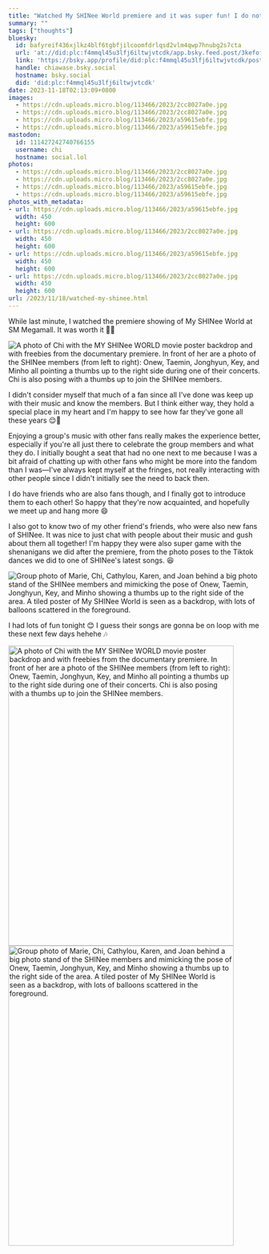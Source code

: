 ```yaml
---
title: "Watched My SHINee World premiere and it was super fun! I do not have regrets 🩵"
summary: ""
tags: ["thoughts"]
bluesky:
  id: bafyreif436xjlkz4blf6tgbfjilcoomfdrlqsd2vlm4qwp7hnubg2s7cta
  url: 'at://did:plc:f4mmql45u3lfj6iltwjvtcdk/app.bsky.feed.post/3kefofnz2cm2m'
  link: 'https://bsky.app/profile/did:plc:f4mmql45u3lfj6iltwjvtcdk/post/3kefofnz2cm2m'
  handle: chiawase.bsky.social
  hostname: bsky.social
  did: 'did:plc:f4mmql45u3lfj6iltwjvtcdk'
date: 2023-11-18T02:13:09+0800
images:
  - https://cdn.uploads.micro.blog/113466/2023/2cc8027a0e.jpg
  - https://cdn.uploads.micro.blog/113466/2023/2cc8027a0e.jpg
  - https://cdn.uploads.micro.blog/113466/2023/a59615ebfe.jpg
  - https://cdn.uploads.micro.blog/113466/2023/a59615ebfe.jpg
mastodon:
  id: 111427242740766155
  username: chi
  hostname: social.lol
photos:
  - https://cdn.uploads.micro.blog/113466/2023/2cc8027a0e.jpg
  - https://cdn.uploads.micro.blog/113466/2023/2cc8027a0e.jpg
  - https://cdn.uploads.micro.blog/113466/2023/a59615ebfe.jpg
  - https://cdn.uploads.micro.blog/113466/2023/a59615ebfe.jpg
photos_with_metadata:
- url: https://cdn.uploads.micro.blog/113466/2023/a59615ebfe.jpg
  width: 450
  height: 600
- url: https://cdn.uploads.micro.blog/113466/2023/2cc8027a0e.jpg
  width: 450
  height: 600
- url: https://cdn.uploads.micro.blog/113466/2023/a59615ebfe.jpg
  width: 450
  height: 600
- url: https://cdn.uploads.micro.blog/113466/2023/2cc8027a0e.jpg
  width: 450
  height: 600
url: /2023/11/18/watched-my-shinee.html
---
```


While last minute, I watched the premiere showing of My SHINee World at SM Megamall. It was worth it 🥹🤧

![A photo of Chi with the MY SHINee WORLD movie poster backdrop and with freebies from the documentary premiere. In front of her are a photo of the SHINee members (from left to right): Onew, Taemin, Jonghyun, Key, and Minho all pointing a thumbs up to the right side during one of their concerts. Chi is also posing with a thumbs up to join the SHINee members.](https://chisenires.design/uploads/2023/a59615ebfe.jpg)

<!--more-->

I didn't consider myself that much of a fan since all I've done was keep up with their music and know the members. But I think either way, they hold a special place in my heart and I'm happy to see how far they've gone all these years 😌🩵 

Enjoying a group's music with other fans really makes the experience better, especially if you're all just there to celebrate the group members and what they do. I initially bought a seat that had no one next to me because I was a bit afraid of chatting up with other fans who might be more into the fandom than I was—I've always kept myself at the fringes, not really interacting with other people since I didn't initially see the need to back then.

I do have friends who are also fans though, and I finally got to introduce them to each other! So happy that they're now acquainted, and hopefully we meet up and hang more 😄

I also got to know two of my other friend's friends, who were also new fans of SHINee. It was nice to just chat with people about their music and gush about them all together! I'm happy they were also super game with the shenanigans we did after the premiere, from the photo poses to the Tiktok dances we did to one of SHINee's latest songs. 😆

![Group photo of Marie, Chi, Cathylou, Karen, and Joan behind a big photo stand of the SHINee members and mimicking the pose of Onew, Taemin, Jonghyun, Key, and Minho showing a thumbs up to the right side of the area. A tiled poster of My SHINee World is seen as a backdrop, with lots of balloons scattered in the foreground.](https://chisenires.design/uploads/2023/2cc8027a0e.jpg)

I had lots of fun tonight 😊 I guess their songs are gonna be on loop with me these next few days hehehe 🎶

<img src="uploads/2023/a59615ebfe.jpg" width="450" height="600" alt="A photo of Chi with the MY SHINee WORLD movie poster backdrop and with freebies from the documentary premiere. In front of her are a photo of the SHINee members (from left to right): Onew, Taemin, Jonghyun, Key, and Minho all pointing a thumbs up to the right side during one of their concerts. Chi is also posing with a thumbs up to join the SHINee members."><img src="uploads/2023/2cc8027a0e.jpg" width="450" height="600" alt="Group photo of Marie, Chi, Cathylou, Karen, and Joan behind a big photo stand of the SHINee members and mimicking the pose of Onew, Taemin, Jonghyun, Key, and Minho showing a thumbs up to the right side of the area. A tiled poster of My SHINee World is seen as a backdrop, with lots of balloons scattered in the foreground.">
